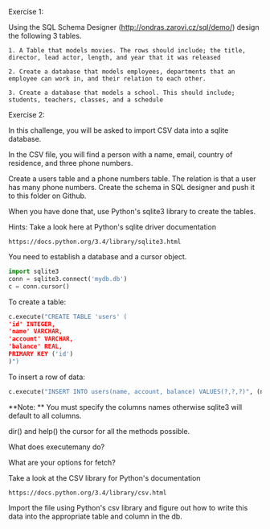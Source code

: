 Exercise 1:

Using the SQL Schema Designer (http://ondras.zarovi.cz/sql/demo/) design the following 3 tables.

	1. A Table that models movies. The rows should include; the title, director, lead actor, length, and year that it was released

	2. Create a database that models employees, departments that an employee can work in, and their relation to each other.

	3. Create a database that models a school. This should include; students, teachers, classes, and a schedule


Exercise 2:

In this challenge, you will be asked to import CSV data into a sqlite database.

In the CSV file, you will find a person with a name, email, country of residence, and three phone numbers.

Create a users table and a phone numbers table. The relation is that a user has many phone numbers. Create the schema in SQL designer and push it to this folder on Github.

When you have done that, use Python's sqlite3 library to create the tables.

Hints:
Take a look here at Python's sqlite driver documentation
```
https://docs.python.org/3.4/library/sqlite3.html
```

You need to establish a database and a cursor object.
```py
import sqlite3
conn = sqlite3.connect('mydb.db')
c = conn.cursor()
```
To create a table:
```py
c.execute("CREATE TABLE 'users' (
'id' INTEGER,
'name' VARCHAR,
'account' VARCHAR,
'balance' REAL,
PRIMARY KEY ('id')
)")
```
To insert a row of data:
```py
c.execute("INSERT INTO users(name, account, balance) VALUES(?,?,?)", (name, account, balance))
```
**Note: ** You must specify the columns names otherwise sqlite3 will default to all columns. 

dir() and help() the cursor for all the methods possible.

What does executemany do?

What are your options for fetch?


Take a look at the CSV library for Python's documentation
```
https://docs.python.org/3.4/library/csv.html
```

Import the file using Python's csv library and figure out how to write this data into the appropriate table and column in the db.

